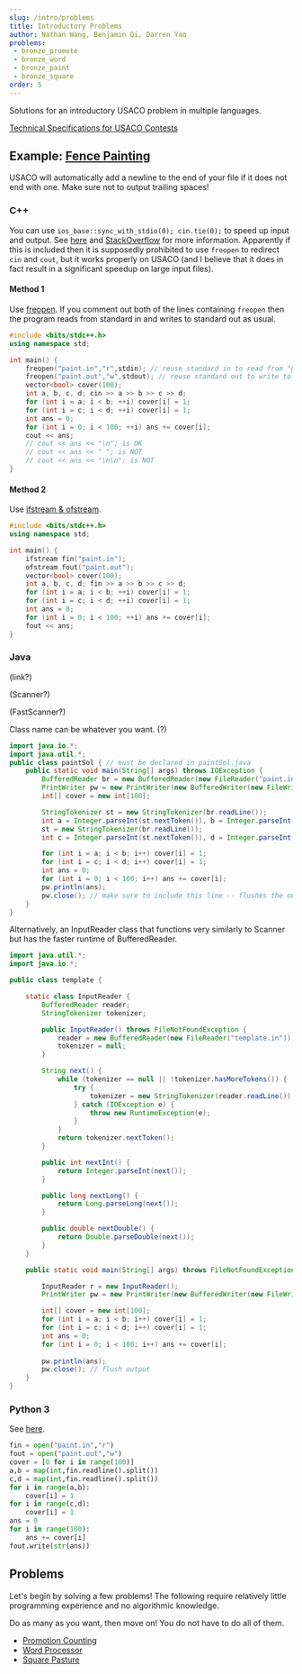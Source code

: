 ```yaml
---
slug: /intro/problems
title: Introductory Problems
author: Nathan Wang, Benjamin Qi, Darren Yao
problems:
 - bronze_promote
 - bronze_word
 - bronze_paint
 - bronze_square
order: 5
---
```


Solutions for an introductory USACO problem in multiple languages. 

<!-- END DESCRIPTION -->

[Technical Specifications for USACO Contests](http://www.usaco.org/index.php?page=instructions)

## Example: [Fence Painting](http://usaco.org/index.php?page=viewproblem2&cpid=567)

USACO will automatically add a newline to the end of your file if it does not end with one. Make sure not to output trailing spaces!

### C++

You can use `ios_base::sync_with_stdio(0); cin.tie(0);` to speed up input and output. See [here](https://codeforces.com/blog/entry/5217) and [StackOverflow](https://stackoverflow.com/questions/31162367/significance-of-ios-basesync-with-stdiofalse-cin-tienull) for more information. Apparently if this is included then it is supposedly prohibited to use `freopen` to redirect `cin` and `cout`, but it works properly on USACO (and I believe that it does in fact result in a significant speedup on large input files). 

#### Method 1

Use [freopen](http://www.cplusplus.com/reference/cstdio/freopen/). If you comment out both of the lines containing `freopen` then the program reads from standard in and writes to standard out as usual.

```cpp
#include <bits/stdc++.h>
using namespace std;

int main() {
	freopen("paint.in","r",stdin); // reuse standard in to read from "paint.in"
	freopen("paint.out","w",stdout); // reuse standard out to write to "paint.out"
	vector<bool> cover(100);
	int a, b, c, d; cin >> a >> b >> c >> d;
	for (int i = a; i < b; ++i) cover[i] = 1;
	for (int i = c; i < d; ++i) cover[i] = 1;
	int ans = 0; 
	for (int i = 0; i < 100; ++i) ans += cover[i];
	cout << ans; 
	// cout << ans << "\n"; is OK
	// cout << ans << " "; is NOT
	// cout << ans << "\n\n"; is NOT
}
```

#### Method 2

Use [ifstream & ofstream](http://www.cplusplus.com/doc/tutorial/files/).

```cpp
#include <bits/stdc++.h>
using namespace std;

int main() {
	ifstream fin("paint.in");
	ofstream fout("paint.out");
	vector<bool> cover(100);
	int a, b, c, d; fin >> a >> b >> c >> d;
	for (int i = a; i < b; ++i) cover[i] = 1;
	for (int i = c; i < d; ++i) cover[i] = 1;
	int ans = 0; 
	for (int i = 0; i < 100; ++i) ans += cover[i];
	fout << ans;
}
```

### Java

(link?)

(Scanner?)

(FastScanner?)

Class name can be whatever you want. (?)

```java
import java.io.*;
import java.util.*;
public class paintSol { // must be declared in paintSol.java
	public static void main(String[] args) throws IOException {
		BufferedReader br = new BufferedReader(new FileReader("paint.in"));
		PrintWriter pw = new PrintWriter(new BufferedWriter(new FileWriter("paint.out")));
		int[] cover = new int[100];

		StringTokenizer st = new StringTokenizer(br.readLine());
		int a = Integer.parseInt(st.nextToken()), b = Integer.parseInt(st.nextToken());
		st = new StringTokenizer(br.readLine());
		int c = Integer.parseInt(st.nextToken()), d = Integer.parseInt(st.nextToken());

		for (int i = a; i < b; i++) cover[i] = 1;
		for (int i = c; i < d; i++) cover[i] = 1;
		int ans = 0; 
		for (int i = 0; i < 100; i++) ans += cover[i];
		pw.println(ans); 
		pw.close(); // make sure to include this line -- flushes the output.
	}
}
```

Alternatively, an InputReader class that functions very similarly to Scanner but has the faster runtime of BufferedReader.
```java
import java.util.*;
import java.io.*;

public class template {

    static class InputReader {
        BufferedReader reader;
        StringTokenizer tokenizer;

        public InputReader() throws FileNotFoundException {
            reader = new BufferedReader(new FileReader("template.in"));
            tokenizer = null;
        }

        String next() {
            while (tokenizer == null || !tokenizer.hasMoreTokens()) {
                try {
                    tokenizer = new StringTokenizer(reader.readLine());
                } catch (IOException e) {
                    throw new RuntimeException(e);
                }
            }
            return tokenizer.nextToken();
        }

        public int nextInt() {
            return Integer.parseInt(next());
        }

        public long nextLong() {
            return Long.parseLong(next());
        }

        public double nextDouble() {
            return Double.parseDouble(next());
        }
    }

    public static void main(String[] args) throws FileNotFoundException, IOException {

		InputReader r = new InputReader();
		PrintWriter pw = new PrintWriter(new BufferedWriter(new FileWriter("template.out")));

		int[] cover = new int[100];
		for (int i = a; i < b; i++) cover[i] = 1;
		for (int i = c; i < d; i++) cover[i] = 1;
		int ans = 0; 
		for (int i = 0; i < 100; i++) ans += cover[i];
		
		pw.println(ans); 
		pw.close(); // flush output
    }
}
```

### Python 3

See [here](https://docs.python.org/3/tutorial/inputoutput.html#reading-and-writing-files).

```py
fin = open("paint.in","r")
fout = open("paint.out","w")
cover = [0 for i in range(100)]
a,b = map(int,fin.readline().split())
c,d = map(int,fin.readline().split())
for i in range(a,b):
	cover[i] = 1
for i in range(c,d):
	cover[i] = 1
ans = 0
for i in range(100):
	ans += cover[i]
fout.write(str(ans))
```

## Problems

Let's begin by solving a few problems! The following require relatively little programming experience and no algorithmic knowledge.

Do as many as you want, then move on! You do not have to do all of them.

- [Promotion Counting](http://usaco.org/index.php?page=viewproblem2&cpid=591)
- [Word Processor](http://usaco.org/index.php?page=viewproblem2&cpid=987)
- [Square Pasture](http://usaco.org/index.php?page=viewproblem2&cpid=663)
